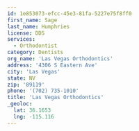 ```yaml
---
id: 1e853073-efcc-45e3-81fa-5227e75f8ff0
first_name: Sage
last_name: Humphries
license: DDS
services:
  - Orthodontist
category: Dentists
org_name: 'Las Vegas Orthodontics'
address: '4306 S Eastern Ave'
city: 'Las Vegas'
state: NV
zip: '89119'
phone: '(702) 735-1010'
title: 'Las Vegas Orthodontics'
_geoloc:
  lat: 36.1653
  lng: -115.116
---
```

